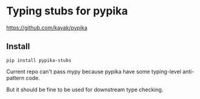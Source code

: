 # Typing stubs for pypika

https://github.com/kayak/pypika


## Install

```shell
pip install pypika-stubs
```

Current repo can't pass mypy because pypika have some typing-level anti-pattern code.

But it should be fine to be used for downstream type checking.
